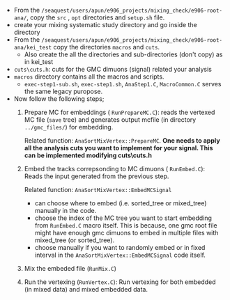 - From the `/seaquest/users/apun/e906_projects/mixing_check/e906-root-ana/`, copy the `src` , `opt` directories and `setup.sh` file.
- create your mixing systematic study directory and go inside the directory 
- From the `/seaquest/users/apun/e906_projects/mixing_check/e906-root-ana/kei_test` copy the directories `macros` and `cuts`.
  * Also create the all the directories and sub-directories (don't copy) as in kei_test
- `cuts\cuts.h`: cuts for the GMC dimuons (signal) related your analysis
- `macros` directory contains all the macros and scripts.
    * `exec-step1-sub.sh`, `exec-step1.sh`, `AnaStep1.C`, `MacroCommon.C` serves the same legacy puropose.
- Now follow the following steps;
    1. Prepare MC for embeddings ( `RunPrepareMC.C`): reads the vertexed MC file (`save` tree) and generates output mcfile (in directory `../gmc_files/`) for embedding.
        
        Related function: `AnaSortMixVertex::PrepareMC`. **One needs to apply all the analysis cuts you want to implement for your signal. This can be implemented modifying cuts\cuts.h**
    1. Embed the tracks correpsonding to MC dimuons ( `RunEmbed.C`): Reads the input generated from the previous step. 

        Related function: `AnaSortMixVertex::EmbedMCSignal`
        - can choose where to embed (i.e. sorted_tree or mixed_tree) manually in the code. 
        - choose the index of the MC tree you want to start embedding from `RunEmbed.C` macro itself. This is because, one gmc root file might have enough gmc dimuons to embed in multiple files with mixed_tree (or sorted_tree). 
        - choose manually if you want to randomly embed or in fixed interval in the `AnaSortMixVertex::EmbedMCSignal` code itself.
    1. Mix the embeded file (`RunMix.C`)
    1. Run the vertexing (`RunVertex.C`): Run vertexing for both embedded (in mixed data) and mixed embedded data.  